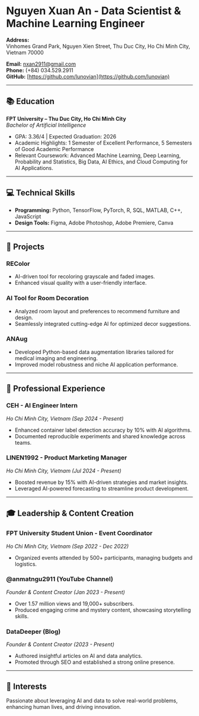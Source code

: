 # Nguyen Xuan An - Data Scientist & Machine Learning Engineer

**Address:**  
Vinhomes Grand Park, Nguyen Xien Street, Thu Duc City, Ho Chi Minh City, Vietnam 70000  

**Email:** [nxan2911@gmail.com](mailto:nxan2911@gmail.com)  
**Phone:** (+84) 034.529.2911  
**GitHub:** [https://github.com/lunovian](https://github.com/lunovian)  

---

## 📚 Education

**FPT University – Thu Duc City, Ho Chi Minh City**  
*Bachelor of Artificial Intelligence*  

- GPA: 3.36/4 | Expected Graduation: 2026  
- Academic Highlights: 1 Semester of Excellent Performance, 5 Semesters of Good Academic Performance  
- Relevant Coursework: Advanced Machine Learning, Deep Learning, Probability and Statistics, Big Data, AI Ethics, and Cloud Computing for AI Applications.  

---

## 💻 Technical Skills

- **Programming:** Python, TensorFlow, PyTorch, R, SQL, MATLAB, C++, JavaScript  
- **Design Tools:** Figma, Adobe Photoshop, Adobe Premiere, Canva  

---

## 🚀 Projects

### **REColor**  

- AI-driven tool for recoloring grayscale and faded images.  
- Enhanced visual quality with a user-friendly interface.  

### **AI Tool for Room Decoration**  

- Analyzed room layout and preferences to recommend furniture and design.  
- Seamlessly integrated cutting-edge AI for optimized decor suggestions.  

### **ANAug**  

- Developed Python-based data augmentation libraries tailored for medical imaging and engineering.  
- Improved model robustness and niche AI application performance.  

---

## 🏢 Professional Experience

### **CEH - AI Engineer Intern**  

*Ho Chi Minh City, Vietnam (Sep 2024 - Present)*  

- Enhanced container label detection accuracy by 10% with AI algorithms.  
- Documented reproducible experiments and shared knowledge across teams.  

### **LINEN1992 - Product Marketing Manager**  

*Ho Chi Minh City, Vietnam (Jul 2024 - Present)*  

- Boosted revenue by 15% with AI-driven strategies and market insights.  
- Leveraged AI-powered forecasting to streamline product development.  

---

## 🎓 Leadership & Content Creation

### **FPT University Student Union - Event Coordinator**  

*Ho Chi Minh City, Vietnam (Sep 2022 - Dec 2022)*  

- Organized events attended by 500+ participants, managing budgets and logistics.  

### **@anmatngu2911 (YouTube Channel)**  

*Founder & Content Creator (Jan 2023 - Present)*  

- Over 1.57 million views and 19,000+ subscribers.  
- Produced engaging crime and mystery content, showcasing storytelling skills.  

### **DataDeeper (Blog)**  

*Founder & Content Creator (2023 - Present)*  

- Authored insightful articles on AI and data analytics.  
- Promoted through SEO and established a strong online presence.  

---

## 🌟 Interests

Passionate about leveraging AI and data to solve real-world problems, enhancing human lives, and driving innovation.  
